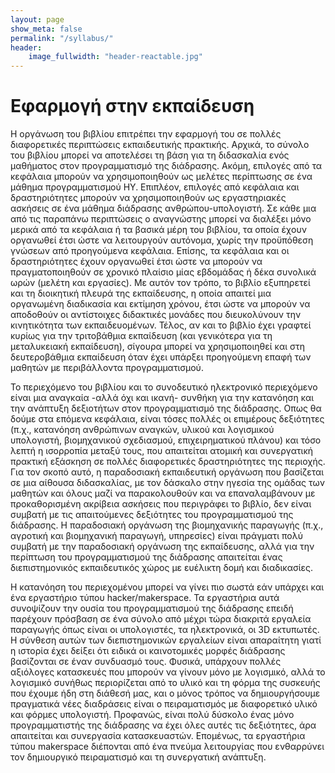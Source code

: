 ```yaml
---
layout: page
show_meta: false
permalink: "/syllabus/"
header:
    image_fullwidth: "header-reactable.jpg"
---
```


# Εφαρμογή στην εκπαίδευση

Η οργάνωση του βιβλίου επιτρέπει την εφαρμογή του σε πολλές διαφορετικές περιπτώσεις εκπαιδευτικής πρακτικής. Αρχικά, το σύνολο του βιβλίου μπορεί να αποτελέσει τη βάση για τη διδασκαλία ενός μαθήματος στον προγραμματισμό της διάδρασης. Ακόμη, επιλογές από τα κεφάλαια μπορούν να χρησιμοποιηθούν ως μελέτες περίπτωσης σε ένα μάθημα προγραμματισμού ΗΥ. Επιπλέον, επιλογές από κεφάλαια και δραστηριότητες μπορούν να χρησιμοποιηθούν ως εργαστηριακές ασκήσεις σε ένα μάθημα διάδρασης ανθρώπου-υπολογιστή. Σε κάθε μια από τις παραπάνω περιπτώσεις ο αναγνώστης μπορεί να διαλέξει μόνο μερικά από τα κεφάλαια ή τα βασικά μέρη του βιβλίου, τα οποία έχουν οργανωθεί έτσι ώστε να λειτουργούν αυτόνομα, χωρίς την προϋπόθεση γνώσεων από προηγούμενα κεφάλαια. Επίσης, τα κεφάλαια και οι δραστηριότητες έχουν οργανωθεί έτσι ώστε να μπορούν να πραγματοποιηθούν σε χρονικό πλαίσιο μίας εβδομάδας ή δέκα συνολικά ωρών (μελέτη και εργασίες). Με αυτόν τον τρόπο, το βιβλίο εξυπηρετεί και τη διοικητική πλευρά της εκπαίδευσης, η οποία απαιτεί μια οργανωμένη διαδικασία και εκτίμηση χρόνου, έτσι ώστε να μπορούν να αποδοθούν οι αντίστοιχες διδακτικές μονάδες που διευκολύνουν την κινητικότητα των εκπαιδευομένων. Τέλος, αν και το βιβλίο έχει γραφτεί κυρίως για την τριτοβάθμια εκπαίδευση (και γενικότερα για τη μεταλυκειακή εκπαίδευση), σίγουρα μπορεί να χρησιμοποιηθεί και στη δευτεροβάθμια εκπαίδευση όταν έχει υπάρξει προηγούμενη επαφή των μαθητών με περιβάλλοντα προγραμματισμού.

Το περιεχόμενο του βιβλίου και το συνοδευτικό ηλεκτρονικό περιεχόμενο είναι μια αναγκαία -αλλά όχι και ικανή- συνθήκη για την κατανόηση και την ανάπτυξη δεξιοτήτων στον προγραμματισμό της διάδρασης. Οπως θα δούμε στα επόμενα κεφάλαια, είναι τόσες πολλές οι επιμέρους δεξιότητες (π.χ., κατανόηση ανθρώπινων αναγκών, υλικού και λογισμικού υπολογιστή, βιομηχανικού σχεδιασμού, επιχειρηματικού πλάνου) και τόσο λεπτή η ισορροπία μεταξύ τους, που απαιτείται ατομική και συνεργατική πρακτική εξάσκηση σε πολλές διαφορετικές δραστηριότητες της περιοχής. Για τον σκοπό αυτό, η παραδοσιακή εκπαιδευτική οργάνωση που βασίζεται σε μια αίθουσα διδασκαλίας, με τον δάσκαλο στην ηγεσία της ομάδας των μαθητών και όλους μαζί να παρακολουθούν και να επαναλαμβάνουν με προκαθορισμένη ακρίβεια ασκήσεις που περιγράφει το βιβλίο, δεν είναι συμβατή με τις απαιτούμενες δεξιότητες του προγραμματισμού της διάδρασης. Η παραδοσιακή οργάνωση της βιομηχανικής παραγωγής (π.χ., αγροτική και βιομηχανική παραγωγή, υπηρεσίες) είναι πράγματι πολύ συμβατή με την παραδοσιακή οργάνωση της εκπαίδευσης, αλλά για την περίπτωση του προγραμματισμού της διάδρασης απαιτείται ένας διεπιστημονικός εκπαιδευτικός χώρος με ευέλικτη δομή και διαδικασίες.

Η κατανόηση του περιεχομένου μπορεί να γίνει πιο σωστά εάν υπάρχει και ένα εργαστήριο τύπου hacker/makerspace. Τα εργαστήρια αυτά συνοψίζουν την ουσία του προγραμματισμού της διάδρασης επειδή παρέχουν πρόσβαση σε ένα σύνολο από μέχρι τώρα διακριτά εργαλεία παραγωγής όπως είναι οι υπολογιστές, τα ηλεκτρονικά, οι 3D εκτυπωτές. Η σύνθεση αυτών των διεπιστημονικών εργαλείων είναι απαραίτητη γιατί η ιστορία έχει δείξει ότι ειδικά οι καινοτομικές μορφές διάδρασης βασίζονται σε έναν συνδυασμό τους. Φυσικά, υπάρχουν πολλές αξιόλογες κατασκευές που μπορούν να γίνουν μόνο με λογισμικό, αλλά το λογισμικό συνήθως περιορίζεται από το υλικό και τη φόρμα της συσκευής που έχουμε ήδη στη διάθεσή μας, και ο μόνος τρόπος να δημιουργήσουμε πραγματικά νέες διαδράσεις είναι ο πειραματισμός με διαφορετικό υλικό και φόρμες υπολογιστή. Προφανώς, είναι πολύ δύσκολο ένας μόνο προγραμματιστής της διάδρασης να έχει όλες αυτές τις δεξιότητες, άρα απαιτείται και συνεργασία κατασκευαστών. Επομένως, τα εργαστήρια τύπου makerspace διέπονται από ένα πνεύμα λειτουργίας που ενθαρρύνει τον δημιουργικό πειραματισμό και τη συνεργατική ανάπτυξη.
